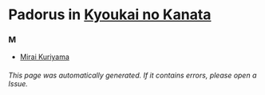 # Padorus in [Kyoukai no Kanata](https://myanimelist.net/manga/50117/Kyoukai_no_Kanata)

### M
* [Mirai Kuriyama](https://github.com/shadow578/Project-Padoru/blob/master/table-of-contents/characters/MiraiKuriyama.md)

###### This page was automatically generated. If it contains errors, please open a Issue.

